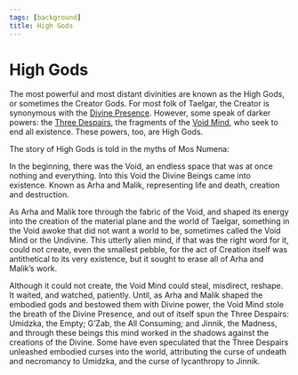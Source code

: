 ```yaml
---
tags: [background]
title: High Gods
---
```

# High Gods

The most powerful and most distant divinities are known as the High Gods, or sometimes the Creator Gods. For most folk of Taelgar, the Creator is synonymous with the [Divine Presence](<./divine-presence.md>). However, some speak of darker powers: the [Three Despairs](<./three-despairs.md>), the fragments of the [Void Mind](<./void-mind.md>), who seek to end all existence. These powers, too, are High Gods. 

The story of High Gods is told in the myths of Mos Numena:

In the beginning, there was the Void, an endless space that was at once nothing and everything. Into this Void the Divine Beings came into existence. Known as Arha and Malik, representing life and death, creation and destruction.  

As Arha and Malik tore through the fabric of the Void, and shaped its energy into the creation of the material plane and the world of Taelgar, something in the Void awoke that did not want a world to be, sometimes called the Void Mind or the Undivine. This utterly alien mind, if that was the right word for it, could not create, even the smallest pebble, for the act of Creation itself was antithetical to its very existence, but it sought to erase all of Arha and Malik’s work.

Although it could not create, the Void Mind could steal, misdirect, reshape. It waited, and watched, patiently. Until, as Arha and Malik shaped the embodied gods and bestowed them with Divine power, the Void Mind stole the breath of the Divine Presence, and out of itself spun the Three Despairs: Umidzka, the Empty; G’Zab, the All Consuming; and Jinnik, the Madness, and through these beings this mind worked in the shadows against the creations of the Divine. Some have even speculated that the Three Despairs unleashed embodied curses into the world, attributing the curse of undeath and necromancy to Umidzka, and the curse of lycanthropy to Jinnik.

